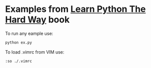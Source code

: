 # Examples from [Learn Python The Hard Way][1] book #

To run any eample use:  

```bash
python ex.py
```

To load .vimrc from VIM use:  

```
:so ./.vimrc
```

[1]: http://learnpythonthehardway.org/
